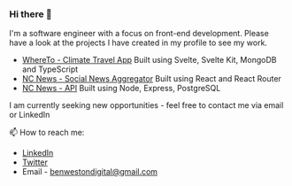### Hi there 👋

I'm a software engineer with a focus on front-end development. Please have a look at the projects I have created in my profile to see my work.

- [WhereTo - Climate Travel App](https://github.com/benwestondigital/climate-app)
Built using Svelte, Svelte Kit, MongoDB and TypeScript
- [NC News - Social News Aggregator](https://github.com/benwestondigital/nc-news)
Built using React and React Router
- [NC News - API](https://github.com/benwestondigital/reddit-clone-project)
Built using Node, Express, PostgreSQL

I am currently seeking new opportunities - feel free to contact me via email or LinkedIn

📫 How to reach me:
- [LinkedIn](https://www.linkedin.com/in/ben-weston-b19420175)
- [Twitter](https://twitter.com/benwestononline)
- Email - benwestondigital@gmail.com

<!--
**benwestondigital/benwestondigital** is a ✨ _special_ ✨ repository because its `README.md` (this file) appears on your GitHub profile.

Here are some ideas to get you started:

- 🔭 I’m currently working on ...
- 🌱 I’m currently learning ...
- 👯 I’m looking to collaborate on ...
- 🤔 I’m looking for help with ...
- 💬 Ask me about ...
- 📫 How to reach me: ...
- 😄 Pronouns: ...
- ⚡ Fun fact: ...
-->
